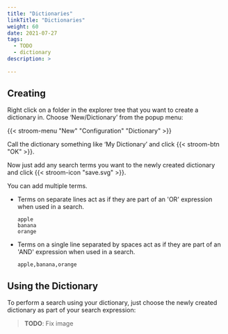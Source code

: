 ```yaml
---
title: "Dictionaries"
linkTitle: "Dictionaries"
weight: 60
date: 2021-07-27
tags:
  - TODO
  - dictionary
description: >
  
---
```


## Creating
Right click on a folder in the explorer tree that you want to create a dictionary in.
Choose ‘New/Dictionary’ from the popup menu:

{{< stroom-menu "New" "Configuration" "Dictionary" >}}

Call the dictionary something like ‘My Dictionary’ and click {{< stroom-btn "OK" >}}.

Now just add any search terms you want to the newly created dictionary and click {{< stroom-icon "save.svg" >}}.

You can add multiple terms.

* Terms on separate lines act as if they are part of an 'OR' expression when used in a search.
  ```text
  apple
  banana
  orange
  ```
* Terms on a single line separated by spaces act as if they are part of an 'AND' expression when used in a search.
  ```text
  apple,banana,orange
  ```


## Using the Dictionary

To perform a search using your dictionary, just choose the newly created dictionary as part of your search expression:

> **TODO**: Fix image
